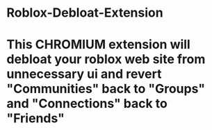 # Roblox-Debloat-Extension
# This **CHROMIUM** extension will debloat your roblox web site from unnecessary ui and revert "Communities" back to "Groups" and "Connections" back to "Friends"
